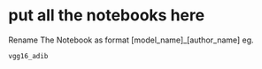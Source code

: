 # put all the notebooks here

Rename The Notebook as format [model_name]_[author_name]
eg.
```
vgg16_adib
```
